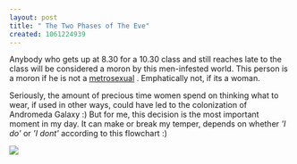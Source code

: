 ```yaml
--- 
layout: post
title: " The Two Phases of The Eve"
created: 1061224939
---
```

Anybody who gets up at 8.30 for a 10.30 class and still reaches late to the class will be considered a moron by this men-infested world. This person is a moron if he is not a <a href="http://www.wordspy.com/words/metrosexual.asp">metrosexual</a> . Emphatically not, if its a woman. 

Seriously, the amount of precious time women spend on thinking what to wear, if used in other ways, could have led to the colonization of Andromeda Galaxy :) But for me, this decision is the most important moment in my day. It can make or break my temper, depends on whether <I>'I do'</I> or <I>'I dont' </I>according to this flowchart :) 

<p> <img src="/images/womenthinking.png"></p>
